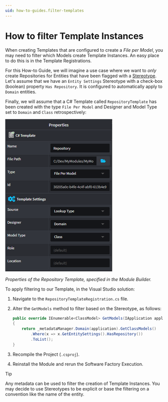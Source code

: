 ```yaml
---
uid: how-to-guides.filter-templates
---
```

# How to filter Template Instances

When creating Templates that are configured to create a _File per Model_, you may need to filter which Models create Template Instances. An easy place to do this is in the Template Registrations.

For this How-to Guide, we will imagine a use case where we want to _only_ create Repositories for Entities that have been flagged with a [Stereotype](xref:stereotypes.how-to-use-stereotypes). Let's assume that we have an `Entity Settings` Stereotype with a check-box (boolean) property `Has Repository`. It is configured to automatically apply to `Domain` entities.

Finally, we will assume that a C# Template called `RepositoryTemplate` has been created with the type `File Per Model` and Designer and Model Type set to `Domain` and `Class` retrospectively:

![csharp-template-repository](images/csharp-template-repository.png)

_Properties of the Repository Template, specified in the Module Builder._

To apply filtering to our Template, in the Visual Studio solution:

1. Navigate to the `RepositoryTemplateRegistration.cs` file.
2. Alter the `GetModels` method to filter based on the Stereotype, as follows:

    ```csharp
    public override IEnumerable<ClassModel> GetModels(IApplication application)
    {
        return _metadataManager.Domain(application).GetClassModels()
            .Where(x => x.GetEntitySettings().HasRepository())
            .ToList();
    }
    ```

3. Recompile the Project (`.csproj`).
4. Reinstall the Module and rerun the Software Factory Execution.

> [!TIP]
> Any metadata can be used to filter the creation of Template Instances. You may decide to use Stereotypes to be explicit or base the filtering on a convention like the name of the entity.

